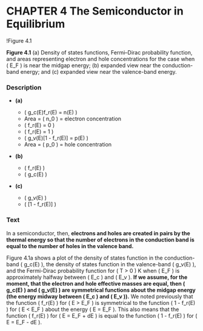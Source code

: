 # CHAPTER 4 The Semiconductor in Equilibrium

!Figure 4.1

**Figure 4.1** (a) Density of states functions, Fermi–Dirac probability function, and areas representing electron and hole concentrations for the case when \( E_F \) is near the midgap energy; (b) expanded view near the conduction-band energy; and (c) expanded view near the valence-band energy.

### Description

- **(a)** 
  - \( g_c(E)f_r(E) = n(E) \)
  - Area = \( n_0 \) = electron concentration
  - \( f_r(E) = 0 \)
  - \( f_r(E) = 1 \)
  - \( g_v(E)[1 - f_r(E)] = p(E) \)
  - Area = \( p_0 \) = hole concentration

- **(b)**
  - \( f_r(E) \)
  - \( g_c(E) \)

- **(c)**
  - \( g_v(E) \)
  - \( [1 - f_r(E)] \)

### Text

In a semiconductor, then, **electrons and holes are created in pairs by the thermal energy so that the number of electrons in the conduction band is equal to the number of holes in the valence band.**

Figure 4.1a shows a plot of the density of states function in the conduction-band \( g_c(E) \), the density of states function in the valence-band \( g_v(E) \), and the Fermi-Dirac probability function for \( T > 0 \) K when \( E_F \) is approximately halfway between \( E_c \) and \( E_v \). **If we assume, for the moment, that the electron and hole effective masses are equal, then \( g_c(E) \) and \( g_v(E) \) are symmetrical functions about the midgap energy (the energy midway between \( E_c \) and \( E_v \)).** We noted previously that the function \( f_r(E) \) for \( E > E_F \) is symmetrical to the function \( 1 - f_r(E) \) for \( E < E_F \) about the energy \( E = E_F \). This also means that the function \( f_r(E) \) for \( E = E_F + dE \) is equal to the function \( 1 - f_r(E) \) for \( E = E_F - dE \).